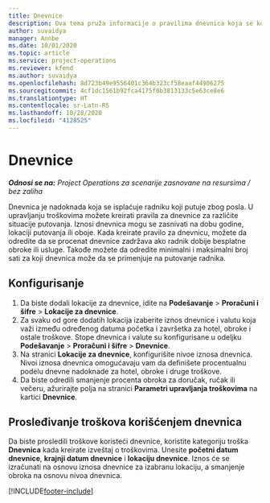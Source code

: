 ```yaml
---
title: Dnevnice
description: Ova tema pruža informacije o pravilima dnevnica koja se koriste u upravljanju troškovima.
author: suvaidya
manager: Annbe
ms.date: 10/01/2020
ms.topic: article
ms.service: project-operations
ms.reviewer: kfend
ms.author: suvaidya
ms.openlocfilehash: 8d723b49e9556401c364b323cf58eaaf44906275
ms.sourcegitcommit: 4cf1dc1561b92fca4175f0b3813133c5e63ce8e6
ms.translationtype: HT
ms.contentlocale: sr-Latn-RS
ms.lasthandoff: 10/28/2020
ms.locfileid: "4128525"
---
```

# <a name="per-diems"></a>Dnevnice

_**Odnosi se na:** Project Operations za scenarije zasnovane na resursima / bez zaliha_


Dnevnica je nadoknada koja se isplaćuje radniku koji putuje zbog posla. U upravljanju troškovima možete kreirati pravila za dnevnice za različite situacije putovanja. Iznosi dnevnica mogu se zasnivati na dobu godine, lokaciji putovanja ili oboje. Kada kreirate pravilo za dnevnicu, možete da odredite da se procenat dnevnice zadržava ako radnik dobije besplatne obroke ili usluge. Takođe možete da odredite minimalni i maksimalni broj sati za koji dnevnica može da se primenjuje na putovanje radnika.

## <a name="configuration"></a>Konfigurisanje 

1. Da biste dodali lokacije za dnevnice, idite na **Podešavanje** > **Proračuni i šifre** > **Lokacije za dnevnice**.
2. Za svaku od gore dodatih lokacija izaberite iznos dnevnice i valutu koja važi između određenog datuma početka i završetka za hotel, obroke i ostale troškove. Stope dnevnica i valute su konfigurisane u odeljku **Podešavanje** > **Proračuni i šifre** > **Dnevnice**.
3. Na stranici **Lokacije za dnevnice**, konfigurišite nivoe iznosa dnevnica. Nivoi iznosa dnevnica omogućavaju vam da definišete procentualnu podelu dnevne nadoknade za hotel, obroke i druge troškove. 
4. Da biste odredili smanjenje procenta obroka za doručak, ručak ili večeru, ažurirajte polja na stranici **Parametri upravljanja troškovima** na kartici **Dnevnice**. 
    
## <a name="submit-expenses-using-per-diem"></a>Prosleđivanje troškova korišćenjem dnevnica
Da biste prosledili troškove koristeći dnevnice, koristite kategoriju troška **Dnevnica** kada kreirate izveštaj o troškovima. Unesite **početni datum dnevnice**, **krajnji datum dnevnice** i **lokaciju dnevnice**. Iznos će se izračunati na osnovu iznosa dnevnice za izabranu lokaciju, a smanjenje obroka na osnovu nivoa dnevnica.


[!INCLUDE[footer-include](../includes/footer-banner.md)]